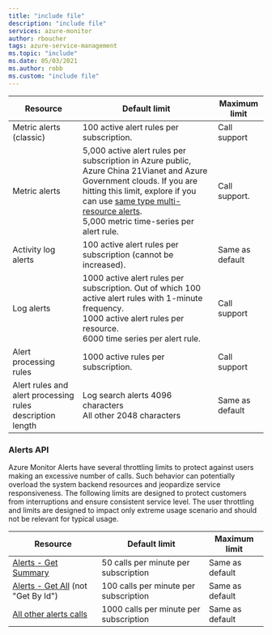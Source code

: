```yaml
---
title: "include file" 
description: "include file" 
services: azure-monitor
author: rboucher
tags: azure-service-management
ms.topic: "include"
ms.date: 05/03/2021
ms.author: robb
ms.custom: "include file"
---
```


| Resource | Default limit | Maximum limit |
| --- | --- | --- |
| Metric alerts (classic) |100 active alert rules per subscription. | Call support |
| Metric alerts |5,000 active alert rules per subscription in Azure public, Azure China 21Vianet and Azure Government clouds. If you are hitting this limit, explore if you can use [same type multi-resource alerts](../articles/azure-monitor/alerts/alerts-metric-overview.md#monitoring-at-scale-using-metric-alerts-in-azure-monitor).<br/>5,000 metric time-series per alert rule. | Call support. |
| Activity log alerts | 100 active alert rules per subscription (cannot be increased). | Same as default |
| Log alerts | 1000 active alert rules per subscription. Out of which 100 active alert rules with 1-minute frequency. <br/>1000 active alert rules per resource. <br/>6000 time series per alert rule. | Call support |
| Alert processing rules | 1000 active rules per subscription. | Call support |
| Alert rules and alert processing rules description length| Log search alerts 4096 characters<br/>All other 2048 characters | Same as default |

### Alerts API
Azure Monitor Alerts have several throttling limits to protect against users making an excessive number of calls. Such behavior can potentially overload the system backend resources and jeopardize service responsiveness. The following limits are designed to protect customers from interruptions and ensure consistent service level. The user throttling and limits are designed to impact only extreme usage scenario and should not be relevant for typical usage.

| Resource | Default limit | Maximum limit |
| --- | --- | --- |
| [Alerts - Get Summary](/rest/api/monitor/alertsmanagement/alerts/get-summary) | 50 calls per minute per subscription | Same as default | 
|	[Alerts - Get All](/rest/api/monitor/alertsmanagement/alerts/get-all) (not "Get By Id") | 100 calls per minute per subscription | Same as default | 
|	[All other alerts calls](/rest/api/monitor/alertsmanagement/alerts) | 1000 calls per minute per subscription | Same as default | 

